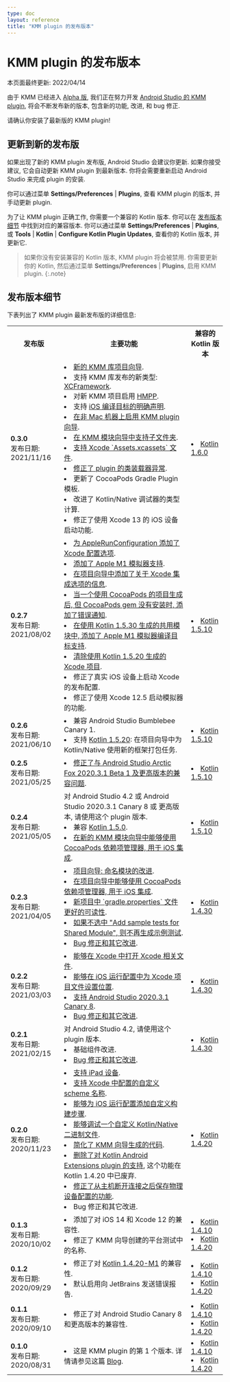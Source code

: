 ```yaml
---
type: doc
layout: reference
title: "KMM plugin 的发布版本"
---
```


# KMM plugin 的发布版本

本页面最终更新: 2022/04/14

由于 KMM 已经进入 [Alpha 版](../kotlin-evolution.html),
我们正在努力开发 [Android Studio 的 KMM plugin](https://plugins.jetbrains.com/plugin/14936-kotlin-multiplatform-mobile),
将会不断发布新的版本, 包含新的功能, 改进, 和 bug 修正. 

请确认你安装了最新版的 KMM plugin!

## 更新到新的发布版

如果出现了新的 KMM plugin 发布版, Android Studio 会建议你更新.
如果你接受建议, 它会自动更新 KMM plugin 到最新版本. 
你将会需要重新启动 Android Studio 来完成 plugin 的安装.

你可以通过菜单 **Settings/Preferences** \| **Plugins**, 查看 KMM plugin 的版本, 并手动更新 plugin.

为了让 KMM plugin 正确工作, 你需要一个兼容的 Kotlin 版本. 你可以在 [发布版本细节](#release-details) 中找到对应的兼容版本.
你可以通过菜单 **Settings/Preferences** \| **Plugins**, 或 **Tools** \| **Kotlin** \| **Configure Kotlin Plugin Updates**,
查看你的 Kotlin 版本, 并更新它.

> 如果你没有安装兼容的 Kotlin 版本, KMM plugin 将会被禁用. 你需要更新你的 Kotlin,
> 然后通过菜单 **Settings/Preferences** \| **Plugins**, 启用 KMM plugin.
{:.note}

## 发布版本细节

下表列出了 KMM plugin 最新发布版的详细信息: 

<table> 
<tr>
    <th>
        发布版
    </th>
    <th>
        主要功能
    </th>
    <th>
        兼容的 Kotlin 版本
    </th>
</tr>
<tr>
    <td>
        <b> 0.3.0 </b> <br/>
        发布日期: 2021/11/16
    </td>
    <td>
        <li> <a href="https://youtrack.jetbrains.com/issue/KTIJ-19367">新的 KMM 库项目向导</a>. </li> 
        <li> 支持 KMM 库发布的新类型: <a href="../mpp/mpp-build-native-binaries.html#build-xcframeworks">XCFramework</a>. </li> 
        <li> 对新 KMM 项目启用 <a href="../mpp/mpp-share-on-platforms.html#configure-the-hierarchical-structure-manually">HMPP</a>. </li> 
        <li> 支持 <a href="https://youtrack.jetbrains.com/issue/KT-46861">iOS 编译目标的明确声明</a>. </li> 
        <li> <a href="https://youtrack.jetbrains.com/issue/KT-48614">在非 Mac 机器上启用 KMM plugin 向导</a>. </li> 
        <li> <a href="https://youtrack.jetbrains.com/issue/KT-47923">在 KMM 模块向导中支持子文件夹</a>. </li> 
        <li> <a href="https://youtrack.jetbrains.com/issue/KT-49571">支持 Xcode `Assets.xcassets` 文件</a>. </li> 
        <li> <a href="https://youtrack.jetbrains.com/issue/KT-48103">修正了 plugin 的类装载器异常</a>. </li> 
        <li> 更新了 CocoaPods Gradle Plugin 模板. </li> 
        <li> 改进了 Kotlin/Native 调试器的类型计算. </li> 
        <li> 修正了使用 Xcode 13 的 iOS 设备启动功能. </li> 
    </td>
    <td>
        <li> <a href="../releases.html#release-details">Kotlin 1.6.0</a> </li> 
    </td>
</tr>
<tr>
    <td>
        <b> 0.2.7 </b> <br/>
        发布日期: 2021/08/02
    </td>
    <td>
        <li> <a href="https://youtrack.jetbrains.com/issue/KTIJ-19054">为 AppleRunConfiguration 添加了 Xcode 配置选项</a>. </li>
        <li> <a href="https://youtrack.jetbrains.com/issue/KT-47618">添加了 Apple M1 模拟器支持</a>. </li>
        <li> <a href="https://youtrack.jetbrains.com/issue/KT-47466">在项目向导中添加了关于 Xcode 集成选项的信息</a>. </li>
        <li> <a href="https://youtrack.jetbrains.com/issue/KT-47329">当一个使用 CocoaPods 的项目生成后, 但 CocoaPods gem 没有安装时, 添加了错误通知</a>. </li>
        <li> <a href="https://youtrack.jetbrains.com/issue/KT-47631">在使用 Kotlin 1.5.30 生成的共用模块中, 添加了 Apple M1 模拟器编译目标支持</a>. </li>
        <li> <a href="https://youtrack.jetbrains.com/issue/KT-47465">清除使用 Kotlin 1.5.20 生成的 Xcode 项目</a>. </li>
        <li> 修正了真实 iOS 设备上启动 Xcode 的发布配置. </li>
        <li> 修正了使用 Xcode 12.5 启动模拟器的功能. </li>
    </td>
    <td>
        <li> <a href="../releases.html#release-details">Kotlin 1.5.10</a> </li>
    </td>
</tr>
<tr>
    <td>
        <b> 0.2.6 </b> <br/>
        发布日期: 2021/06/10
    </td>
    <td>
        <li> 兼容 Android Studio Bumblebee Canary 1. </li>
        <li> 支持 <a href="../whatsnew1520.html">Kotlin 1.5.20</a>: 在项目向导中为 Kotlin/Native 使用新的框架打包任务. </li>
    </td>
    <td>
        <li> <a href="../releases.html#release-details">Kotlin 1.5.10</a> </li>
    </td>
</tr>
<tr>
    <td>
        <b> 0.2.5 </b> <br/>
        发布日期: 2021/05/25
    </td>
    <td>
        <li> <a href="https://youtrack.jetbrains.com/issue/KT-46834">修正了与 Android Studio Arctic Fox 2020.3.1 Beta 1 及更高版本的兼容问题</a>. </li>
    </td>
    <td>
        <li> <a href="../releases.html#release-details">Kotlin 1.5.10</a> </li>
    </td>
</tr>
<tr>
    <td>
        <b> 0.2.4 </b> <br/>
        发布日期: 2021/05/05
    </td>
    <td>
        对 Android Studio 4.2 或 Android Studio 2020.3.1 Canary 8 或 更高版本, 请使用这个 plugin 版本.
        <li> 兼容 <a href="../whatsnew15.html">Kotlin 1.5.0</a>. </li>
        <li> <a href="https://youtrack.jetbrains.com/issue/KT-45946">在新的 KMM 模块向导中能够使用 CocoaPods 依赖项管理器, 用于 iOS 集成</a>. </li>
    </td>
    <td>
        <li> <a href="../releases.html#release-details">Kotlin 1.5.10</a> </li>
    </td>
</tr>
<tr>
    <td>
        <b> 0.2.3 </b> <br/>
        发布日期: 2021/04/05
    </td>
    <td>
        <li> <a href="https://youtrack.jetbrains.com/issues?q=issue%20id:%20KT-43449,%20KT-44060,%20KT-41520,%20KT-45282">项目向导: 命名模块的改进</a>. </li>
        <li> <a href="https://youtrack.jetbrains.com/issue/KT-45478">在项目向导中能够使用 CocoaPods 依赖项管理器, 用于 iOS 集成</a>. </li>
        <li> <a href="https://youtrack.jetbrains.com/issue/KT-42908">新项目中 `gradle.properties` 文件更好的可读性</a>. </li>
        <li> <a href="https://youtrack.jetbrains.com/issue/KT-43441">如果不选中 "Add sample tests for Shared Module", 则不再生成示例测试</a>. </li>
        <li> <a href="https://youtrack.jetbrains.com/issues?q=Subsystems:%20%7BKMM%20Plugin%7D%20Type:%20Feature,%20Bug%20State:%20-Obsolete,%20-%7BAs%20designed%7D,%20-Answered,%20-Incomplete%20resolved%20date:%202021-03-10%20..%202021-03-25">Bug 修正和其它改进</a>. </li>
    </td>
    <td>
        <li> <a href="../releases.html#release-details">Kotlin 1.4.30</a> </li>
    </td>
</tr>
<tr>
    <td>
        <b> 0.2.2 </b> <br/>
        发布日期: 2021/03/03
    </td>
    <td>
        <li> <a href="https://youtrack.jetbrains.com/issue/KT-44970">能够在 Xcode 中打开 Xcode 相关文件</a>. </li>
        <li> <a href="https://youtrack.jetbrains.com/issue/KT-44968">能够在 iOS 运行配置中为 Xcode 项目文件设置位置</a>. </li>
        <li> <a href="https://youtrack.jetbrains.com/issue/KT-45162">支持 Android Studio 2020.3.1 Canary 8</a>. </li>
        <li> <a href="https://youtrack.jetbrains.com/issues?q=tag:%20KMM-0.2.2%20">Bug 修正和其它改进</a>. </li>
    </td>
    <td>
        <li> <a href="../releases.html#release-details">Kotlin 1.4.30</a> </li>
    </td>
</tr>
<tr>
    <td>
        <b> 0.2.1 </b> <br/>
        发布日期: 2021/02/15
    </td>
    <td>
        对 Android Studio 4.2, 请使用这个 plugin 版本.
        <li> 基础组件改进. </li>
        <li> <a href="https://youtrack.jetbrains.com/issues?q=tag:%20KMM-0.2.1%20">Bug 修正和其它改进</a>. </li>
    </td>
    <td>
        <li> <a href="../releases.html#release-details">Kotlin 1.4.30</a> </li>
    </td>
</tr>
<tr>
    <td>
        <b> 0.2.0 </b> <br/>
        发布日期: 2020/11/23
    </td>
    <td>
        <li> <a href="https://youtrack.jetbrains.com/issue/KT-41932">支持 iPad 设备</a>. </li>
        <li> <a href="https://youtrack.jetbrains.com/issue/KT-41677">支持 Xcode 中配置的自定义 scheme 名称</a>. </li>
        <li> <a href="https://youtrack.jetbrains.com/issue/KT-41678">能够为 iOS 运行配置添加自定义构建步骤</a>. </li>
        <li> <a href="https://youtrack.jetbrains.com/issue/KT-40954">能够调试一个自定义 Kotlin/Native 二进制文件</a>. </li>
        <li> <a href="https://youtrack.jetbrains.com/issue/KT-41712">简化了 KMM 向导生成的代码</a>. </li>
        <li> <a href="https://youtrack.jetbrains.com/issue/KT-42121">删除了对 Kotlin Android Extensions plugin 的支持</a>, 这个功能在 Kotlin 1.4.20 中已废弃. </li>
        <li> <a href="https://youtrack.jetbrains.com/issue/KT-42390">修正了从主机断开连接之后保存物理设备配置的功能</a>. </li>
        <li> Bug 修正和其它改进. </li>
    </td>
    <td>
        <li> <a href="../releases.html#release-details">Kotlin 1.4.20</a> </li>
    </td>
</tr>
<tr>
    <td>
        <b> 0.1.3 </b> <br/>
        发布日期: 2020/10/02
    </td>
    <td>
        <li> 添加了对 iOS 14 和 Xcode 12 的兼容性. </li>
        <li> 修正了 KMM 向导创建的平台测试中的名称. </li>
    </td>
    <td>
        <li> <a href="../releases.html#release-details">Kotlin 1.4.10</a> </li>
        <li> <a href="../releases.html#release-details">Kotlin 1.4.20</a> </li>
    </td>
</tr>
<tr>
    <td>
        <b> 0.1.2 </b> <br/>
        发布日期: 2020/09/29
    </td>
    <td>
         <li> 修正了对 <a href="../eap.html#build-details">Kotlin 1.4.20-M1</a> 的兼容性. </li>
         <li> 默认启用向 JetBrains 发送错误报告. </li>
    </td>
    <td>
        <li> <a href="../releases.html#release-details">Kotlin 1.4.10</a> </li>
        <li> <a href="../releases.html#release-details">Kotlin 1.4.20</a> </li>
    </td>
</tr>
<tr>
    <td>
        <b> 0.1.1 </b> <br/>
        发布日期: 2020/09/10
    </td>
    <td>
        <li> 修正了对 Android Studio Canary 8 和更高版本的兼容性. </li>
    </td>
    <td>
        <li> <a href="../releases.html#release-details">Kotlin 1.4.10</a> </li>
        <li> <a href="../releases.html#release-details">Kotlin 1.4.20</a> </li>
    </td>
</tr>
<tr>
    <td>
        <b> 0.1.0 </b> <br/>
        发布日期: 2020/08/31
    </td>
    <td>
        <li> 这是 KMM plugin 的第 1 个版本. 详情请参见这篇 <a href="https://blog.jetbrains.com/kotlin/2020/08/kotlin-multiplatform-mobile-goes-alpha/">Blog</a>. </li>
    </td>
    <td>
        <li> <a href="../releases.html#release-details">Kotlin 1.4.10</a> </li>
        <li> <a href="../releases.html#release-details">Kotlin 1.4.20</a> </li>
    </td>
</tr>
</table>
